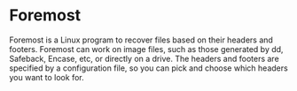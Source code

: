 # Foremost
Foremost is a Linux program to recover files based on their headers and footers. Foremost can work on image files, such as those generated by dd, Safeback, Encase, etc, or directly on a drive. The headers and footers are specified by a configuration file, so you can pick and choose which headers you want to look for.
